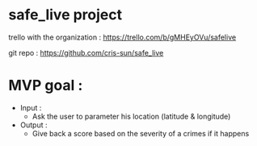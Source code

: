 
# safe_live project

trello with the organization : https://trello.com/b/gMHEyOVu/safelive

git repo : https://github.com/cris-sun/safe_live

# MVP goal :
- Input :
  - Ask the user to parameter his location (latitude & longitude)
- Output :
  - Give back a score based on the severity of a crimes if it happens
